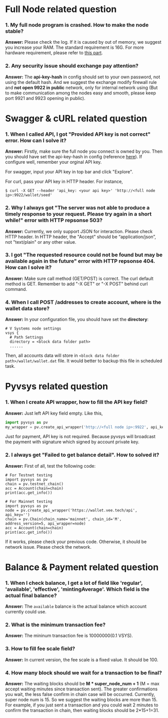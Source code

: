 # Full Node related question
### 1. My full node program is crashed. How to make the node stable?

**Answer:** Please check the log. If it is caused by out of memory, we suggest you increase your RAM. The standard requirement is 16G. For more hardware requirement, please refer to [this part](https://github.com/virtualeconomy/v-systems/wiki/Instructions-for-Exchanges#hardware).

### 2. Any security issue should exchange pay attention?

**Answer:** The **api-key-hash** in config should set to your own password, not using the default hash. And we suggest the exchange modify firewall rule and **not open 9922 in public** network, only for internal network using (But to make communication among the nodes easy and smooth, please keep port 9921 and 9923 opening in public).

# Swagger & cURL related question
### 1. When I called API, I got "Provided API key is not correct" error. How can I solve it?

**Answer:** Firstly, make sure the full node you connect is owned by you. Then you should have set the api-key-hash in config (reference [here](https://github.com/virtualeconomy/v-systems/wiki/Instructions-for-Exchanges#step-2-configuration)). If configure well, remember your orginal API key. 

For swagger, input your API key in top bar and click "Explore". 

For curl, pass your API key in HTTP header. For instance,

```shell
$ curl -X GET --header 'api_key: <your api key>' 'http://<full node ip>:9922/wallet/seed'
```

### 2. Why I always got "The server was not able to produce a timely response to your request. Please try again in a short while!" error with HTTP repsonse 503?

**Answer:** Currently, we only support JSON for interaction. Please check HTTP header. In HTTP header, the "Accept" should be “application/json”, not "text/plain" or any other value.

### 3. I got "The requested resource could not be found but may be available again in the future" error with HTTP repsonse 404. How can I solve it?

**Answer:** Make sure call method (GET/POST) is correct. The curl default method is GET. Remember to add "-X GET" or "-X POST" behind curl command.

### 4. When I call POST /addresses to create account, where is the wallet data store?

**Answer:** In your configuration file, you should have set the **directory**:

```
# V Systems node settings
vsys {
  # Path Settings
  directory = <block data folder path>
  ......
```
Then, all accounts data will store in ```<block data folder path>/wallet/wallet.dat``` file. It would better to backup this file in scheduled task.

# Pyvsys related question
### 1. When I create API wrapper, how to fill the API key field?

**Answer:** Just left API key field empty. Like this,

```python
import pyvsys as pv
my_wrapper = pv.create_api_wrapper('http://<full node ip>:9922', api_key='')
```
Just for payment, API key is not required. Because pyvsys will broadcast the payment with signature which signed by account private key.

### 2. I always get "Failed to get balance detail". How to solved it?

**Answer:** First of all, test the following code:

```
# For Testnet testing
import pyvsys as pv
chain = pv.testnet_chain()
acc = Account(chain=chain)
print(acc.get_info())
```

```
# For Mainnet testing
import pyvsys as pv
node = pv.create_api_wrapper('https://wallet.vee.tech/api', api_key='')
chain = pv.Chain(chain_name='mainnet', chain_id='M', address_version=5, api_wrapper=node)
acc = Account(chain=chain)
print(acc.get_info())
```

If it works, please check your previous code. Otherwise, it should be network issue. Please check the network.

# Balance & Payment related question
### 1. When I check balance, I get a lot of field like 'regular', 'available', 'effective', 'mintingAverage'. Which field is the actual final balance?

**Answer:** The ```available``` balance is the actual balance which account currently could use.

### 2. What is the minimum transaction fee?

**Answer:** The mininum transaction fee is 10000000(0.1 VSYS). 

### 3. How to fill fee scale field?

**Answer:** In current version, the fee scale is a fixed value. It should be 100.

### 4. How many block should we wait for a transaction to be final?

**Answer:** The waiting blocks should be **M * super_node_num + 1** (M = max accept waiting minutes since transaction sent). The greater confirmations you wait, the less false confirm in chain case will be occurred. Currently, super node num is 15. So we suggest the waiting blocks are more than 15. For example, if you just sent a transaction and you could wait 2 minutes to confirm the transaction in chain, then waiting blocks should be 2*15+1=31.